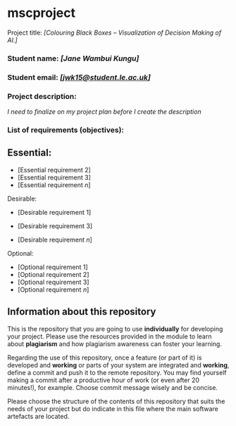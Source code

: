 # mscproject
Project title: *[Colouring Black Boxes – Visualization of Decision Making of AI.]*

### Student name: *[Jane Wambui Kungu]*

### Student email: *[jwk15@student.le.ac.uk]*

### Project description: 
*I need to finalize on my project plan before I create the description*

### List of requirements (objectives): 

[comment]: # (You can add as many additional bullet points as necessary by adding an additional hyphon symbol '-' at the end of each list) 

Essential:
- 
- [Essential requirement 2]
- [Essential requirement 3]
- [Essential requirement *n*]

Desirable:
- [Desirable requirement 1]
  
- [Desirable requirement 3]
- [Desirable requirement *n*]

Optional:
- [Optional requirement 1]
- [Optional requirement 2]
- [Optional requirement 3]
- [Optional requirement *n*]


## Information about this repository
This is the repository that you are going to use **individually** for developing your project. Please use the resources provided in the module to learn about **plagiarism** and how plagiarism awareness can foster your learning.

Regarding the use of this repository, once a feature (or part of it) is developed and **working** or parts of your system are integrated and **working**, define a commit and push it to the remote repository. You may find yourself making a commit after a productive hour of work (or even after 20 minutes!), for example. Choose commit message wisely and be concise.

Please choose the structure of the contents of this repository that suits the needs of your project but do indicate in this file where the main software artefacts are located.
